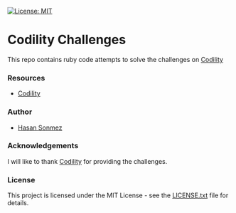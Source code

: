 [![License: MIT](https://img.shields.io/badge/License-MIT-yellow.svg)](LICENSE.txt)

# Codility Challenges

This repo contains ruby code attempts to solve the challenges on [Codility](https://codility.com/programmers/)

### Resources
- [Codility](https://codility.com/programmers/)

### Author
- [Hasan Sonmez](https://github.com/UltimateCoder00)

### Acknowledgements
I will like to thank [Codility](https://codility.com/programmers/) for providing the challenges.

### License

This project is licensed under the MIT License - see the [LICENSE.txt](LICENSE.txt) file for details.
